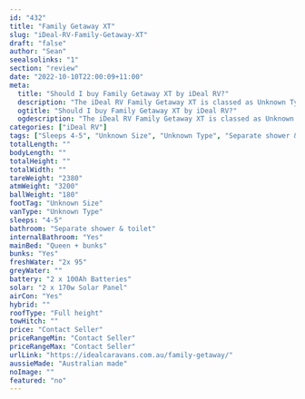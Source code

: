 ```yaml
---
id: "432"
title: "Family Getaway XT"
slug: "iDeal-RV-Family-Getaway-XT"
draft: "false"
author: "Sean"
seealsolinks: "1"
section: "review"
date: "2022-10-10T22:00:09+11:00"
meta:
  title: "Should I buy Family Getaway XT by iDeal RV?"
  description: "The iDeal RV Family Getaway XT is classed as Unknown Type, and sleeps 4-5 people. It is Australian made and comes in at Unknown Size. It generally has Separate shower & toilet."
  ogtitle: "Should I buy Family Getaway XT by iDeal RV?"
  ogdescription: "The iDeal RV Family Getaway XT is classed as Unknown Type, and sleeps 4-5 people. It is Australian made and comes in at Unknown Size. It generally has Separate shower & toilet."
categories: ["iDeal RV"]
tags: ["Sleeps 4-5", "Unknown Size", "Unknown Type", "Separate shower & toilet", "Full height", "Price Unknown", "Australian made"]
totalLength: ""
bodyLength: ""
totalHeight: ""
totalWidth: ""
tareWeight: "2380"
atmWeight: "3200"
ballWeight: "180"
footTag: "Unknown Size"
vanType: "Unknown Type"
sleeps: "4-5"
bathroom: "Separate shower & toilet"
internalBathroom: "Yes"
mainBed: "Queen + bunks"
bunks: "Yes"
freshWater: "2x 95"
greyWater: ""
battery: "2 x 100Ah Batteries"
solar: "2 x 170w Solar Panel"
airCon: "Yes"
hybrid: ""
roofType: "Full height"
towHitch: ""
price: "Contact Seller"
priceRangeMin: "Contact Seller"
priceRangeMax: "Contact Seller"
urlLink: "https://idealcaravans.com.au/family-getaway/"
aussieMade: "Australian made"
noImage: ""
featured: "no"
---
```

